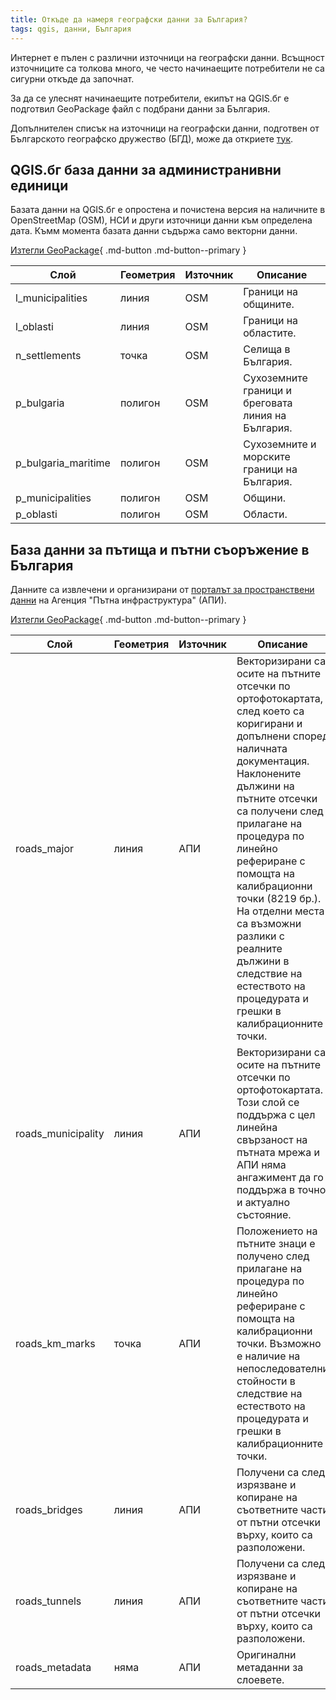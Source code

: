 ```yaml
---
title: Откъде да намеря географски данни за България?
tags: qgis, данни, България
---
```


Интернет е пълен с различни източници на географски данни. Всъщност източниците са толкова много, че често начинаещите потребители не са сигурни откъде да започнат.

За да се улеснят начинаещите потребители, екипът на QGIS.бг е подготвил GeoPackage файл с подбрани данни за България.

Допълнителен списък на източници на географски данни, подготвен от Българското географско дружество (БГД), може да откриете [тук](../../external/1000_data.md).

## QGIS.бг база данни за администранивни единици

Базата данни на QGIS.бг е опростена и почистена версия на наличните в OpenStreetMap (OSM), НСИ и други източници данни към определена дата. Къмм момента базата данни съдържа само векторни данни.

[Изтегли GeoPackage](https://qgis.bg/data/administrative_latest.gpkg){ .md-button .md-button--primary }


| Слой                | Геометрия | Източник | Описание                                           |
|---------------------|-----------|----------|----------------------------------------------------|
| l_municipalities    | линия     | OSM      | Граници на общините.                               |
| l_oblasti           | линия     | OSM      | Граници на областите.                              |
| n_settlements       | точка     | OSM      | Селища в България.                                 |
| p_bulgaria          | полигон   | OSM      | Сухоземните граници и бреговата линия на България. |
| p_bulgaria_maritime | полигон   | OSM      | Сухоземните и морските граници на България.        |
| p_municipalities    | полигон   | OSM      | Общини.                                            |
| p_oblasti           | полигон   | OSM      | Области.                                           |


## База данни за пътища и пътни съоръжение в България

Данните са извлечени и организирани от [порталът за пространствени данни](https://api.bg/bg/gis.html) на Агенция "Пътна инфраструктура" (АПИ).

[Изтегли GeoPackage](https://qgis.bg/data/roads_latest.gpkg){ .md-button .md-button--primary }

| Слой               | Геометрия | Източник | Описание                                                                                                                                                                                                                                                                                                                                                                                                                |
|--------------------|-----------|----------|-------------------------------------------------------------------------------------------------------------------------------------------------------------------------------------------------------------------------------------------------------------------------------------------------------------------------------------------------------------------------------------------------------------------------|
| roads_major        | линия     | АПИ      | Векторизирани са осите на пътните отсечки по ортофотокартата, след което са коригирани и допълнени според наличната документация. Наклонените дължини на пътните отсечки са получени след прилагане на процедура по линейно рефериране с помощта на  калибрационни точки (8219 бр.). На отделни места са възможни разлики с реалните дължини в следствие на естеството на процедурата и грешки в калибрационните точки. |
| roads_municipality | линия     | АПИ      | Векторизирани са осите на пътните отсечки по ортофотокартата. Този слой се поддържа с цел линейна свързаност на пътната мрежа и АПИ няма ангажимент да го поддържа в точно и актуално състояние.                                                                                                                                                                                                                        |
| roads_km_marks     | точка     | АПИ      | Положението на пътните знаци е получено след прилагане на процедура по линейно рефериране с помощта на  калибрационни точки. Възможно е наличие на непоследователни стойности в следствие на естеството на процедурата и грешки в калибрационните точки.                                                                                                                                                                |
| roads_bridges      | линия     | АПИ      | Получени са след изрязване и копиране на съответните части от пътни отсечки върху, които са разположени.                                                                                                                                                                                                                                                                                                                |
| roads_tunnels      | линия     | АПИ      | Получени са след изрязване и копиране на съответните части от пътни отсечки върху, които са разположени.                                                                                                                                                                                                                                                                                                                |
| roads_metadata     | няма      | АПИ      | Оригинални метаданни за слоевете.                                                                                                                                                                                                                                                                                                                                                                                       |

